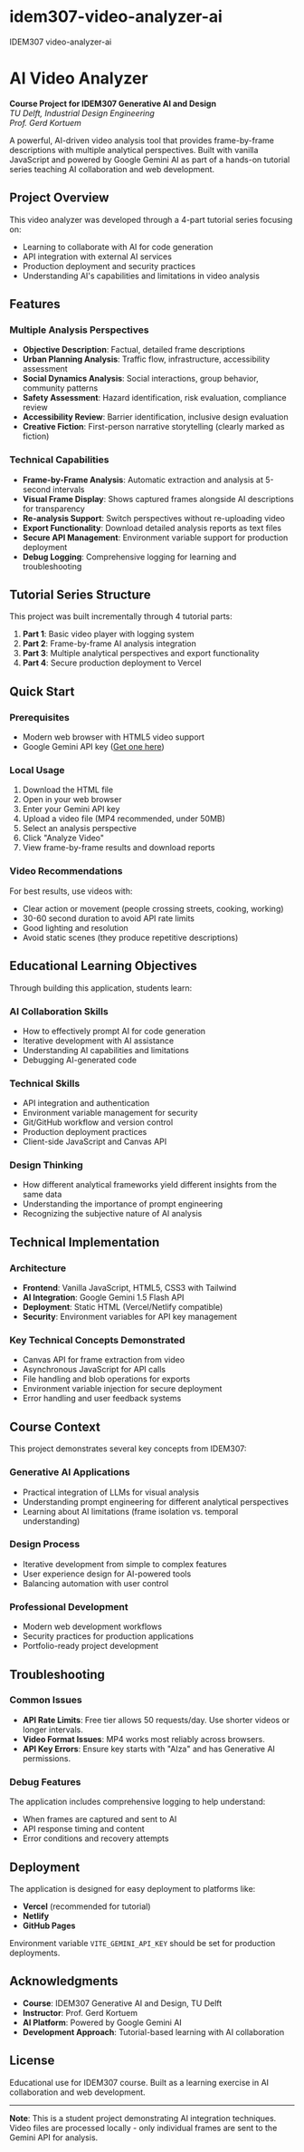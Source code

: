# idem307-video-analyzer-ai
IDEM307 video-analyzer-ai


# AI Video Analyzer

**Course Project for IDEM307 Generative AI and Design**  
*TU Delft, Industrial Design Engineering*  
*Prof. Gerd Kortuem*

A powerful, AI-driven video analysis tool that provides frame-by-frame descriptions with multiple analytical perspectives. Built with vanilla JavaScript and powered by Google Gemini AI as part of a hands-on tutorial series teaching AI collaboration and web development.

## Project Overview

This video analyzer was developed through a 4-part tutorial series focusing on:
- Learning to collaborate with AI for code generation
- API integration with external AI services
- Production deployment and security practices
- Understanding AI's capabilities and limitations in video analysis

## Features

### Multiple Analysis Perspectives
- **Objective Description**: Factual, detailed frame descriptions
- **Urban Planning Analysis**: Traffic flow, infrastructure, accessibility assessment
- **Social Dynamics Analysis**: Social interactions, group behavior, community patterns
- **Safety Assessment**: Hazard identification, risk evaluation, compliance review
- **Accessibility Review**: Barrier identification, inclusive design evaluation
- **Creative Fiction**: First-person narrative storytelling (clearly marked as fiction)

### Technical Capabilities
- **Frame-by-Frame Analysis**: Automatic extraction and analysis at 5-second intervals
- **Visual Frame Display**: Shows captured frames alongside AI descriptions for transparency
- **Re-analysis Support**: Switch perspectives without re-uploading video
- **Export Functionality**: Download detailed analysis reports as text files
- **Secure API Management**: Environment variable support for production deployment
- **Debug Logging**: Comprehensive logging for learning and troubleshooting

## Tutorial Series Structure

This project was built incrementally through 4 tutorial parts:

1. **Part 1**: Basic video player with logging system
2. **Part 2**: Frame-by-frame AI analysis integration
3. **Part 3**: Multiple analytical perspectives and export functionality
4. **Part 4**: Secure production deployment to Vercel

## Quick Start

### Prerequisites
- Modern web browser with HTML5 video support
- Google Gemini API key ([Get one here](https://aistudio.google.com/app/apikey))

### Local Usage
1. Download the HTML file
2. Open in your web browser
3. Enter your Gemini API key
4. Upload a video file (MP4 recommended, under 50MB)
5. Select an analysis perspective
6. Click "Analyze Video"
7. View frame-by-frame results and download reports

### Video Recommendations
For best results, use videos with:
- Clear action or movement (people crossing streets, cooking, working)
- 30-60 second duration to avoid API rate limits
- Good lighting and resolution
- Avoid static scenes (they produce repetitive descriptions)

## Educational Learning Objectives

Through building this application, students learn:

### AI Collaboration Skills
- How to effectively prompt AI for code generation
- Iterative development with AI assistance
- Understanding AI capabilities and limitations
- Debugging AI-generated code

### Technical Skills
- API integration and authentication
- Environment variable management for security
- Git/GitHub workflow and version control
- Production deployment practices
- Client-side JavaScript and Canvas API

### Design Thinking
- How different analytical frameworks yield different insights from the same data
- Understanding the importance of prompt engineering
- Recognizing the subjective nature of AI analysis

## Technical Implementation

### Architecture
- **Frontend**: Vanilla JavaScript, HTML5, CSS3 with Tailwind
- **AI Integration**: Google Gemini 1.5 Flash API
- **Deployment**: Static HTML (Vercel/Netlify compatible)
- **Security**: Environment variables for API key management

### Key Technical Concepts Demonstrated
- Canvas API for frame extraction from video
- Asynchronous JavaScript for API calls
- File handling and blob operations for exports
- Environment variable injection for secure deployment
- Error handling and user feedback systems

## Course Context

This project demonstrates several key concepts from IDEM307:

### Generative AI Applications
- Practical integration of LLMs for visual analysis
- Understanding prompt engineering for different analytical perspectives
- Learning about AI limitations (frame isolation vs. temporal understanding)

### Design Process
- Iterative development from simple to complex features
- User experience design for AI-powered tools
- Balancing automation with user control

### Professional Development
- Modern web development workflows
- Security practices for production applications
- Portfolio-ready project development

## Troubleshooting

### Common Issues
- **API Rate Limits**: Free tier allows 50 requests/day. Use shorter videos or longer intervals.
- **Video Format Issues**: MP4 works most reliably across browsers.
- **API Key Errors**: Ensure key starts with "AIza" and has Generative AI permissions.

### Debug Features
The application includes comprehensive logging to help understand:
- When frames are captured and sent to AI
- API response timing and content
- Error conditions and recovery attempts

## Deployment

The application is designed for easy deployment to platforms like:
- **Vercel** (recommended for tutorial)
- **Netlify**
- **GitHub Pages**

Environment variable `VITE_GEMINI_API_KEY` should be set for production deployments.

## Acknowledgments

- **Course**: IDEM307 Generative AI and Design, TU Delft
- **Instructor**: Prof. Gerd Kortuem
- **AI Platform**: Powered by Google Gemini AI
- **Development Approach**: Tutorial-based learning with AI collaboration

## License

Educational use for IDEM307 course. Built as a learning exercise in AI collaboration and web development.

---

**Note**: This is a student project demonstrating AI integration techniques. Video files are processed locally - only individual frames are sent to the Gemini API for analysis.
